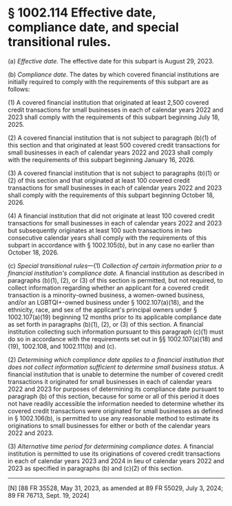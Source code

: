 # § 1002.114   Effective date, compliance date, and special transitional rules.

(a) *Effective date.* The effective date for this subpart is August 29, 2023.


(b) *Compliance date.* The dates by which covered financial institutions are initially required to comply with the requirements of this subpart are as follows:


(1) A covered financial institution that originated at least 2,500 covered credit transactions for small businesses in each of calendar years 2022 and 2023 shall comply with the requirements of this subpart beginning July 18, 2025.


(2) A covered financial institution that is not subject to paragraph (b)(1) of this section and that originated at least 500 covered credit transactions for small businesses in each of calendar years 2022 and 2023 shall comply with the requirements of this subpart beginning January 16, 2026.


(3) A covered financial institution that is not subject to paragraphs (b)(1) or (2) of this section and that originated at least 100 covered credit transactions for small businesses in each of calendar years 2022 and 2023 shall comply with the requirements of this subpart beginning October 18, 2026.


(4) A financial institution that did not originate at least 100 covered credit transactions for small businesses in each of calendar years 2022 and 2023 but subsequently originates at least 100 such transactions in two consecutive calendar years shall comply with the requirements of this subpart in accordance with § 1002.105(b), but in any case no earlier than October 18, 2026.


(c) *Special transitional rules*—(1) *Collection of certain information prior to a financial institution's compliance date.* A financial institution as described in paragraphs (b)(1), (2), or (3) of this section is permitted, but not required, to collect information regarding whether an applicant for a covered credit transaction is a minority-owned business, a women-owned business, and/or an LGBTQI+-owned business under § 1002.107(a)(18), and the ethnicity, race, and sex of the applicant's principal owners under § 1002.107(a)(19) beginning 12 months prior to its applicable compliance date as set forth in paragraphs (b)(1), (2), or (3) of this section. A financial institution collecting such information pursuant to this paragraph (c)(1) must do so in accordance with the requirements set out in §§ 1002.107(a)(18) and (19), 1002.108, and 1002.111(b) and (c).


(2) *Determining which compliance date applies to a financial institution that does not collect information sufficient to determine small business status.* A financial institution that is unable to determine the number of covered credit transactions it originated for small businesses in each of calendar years 2022 and 2023 for purposes of determining its compliance date pursuant to paragraph (b) of this section, because for some or all of this period it does not have readily accessible the information needed to determine whether its covered credit transactions were originated for small businesses as defined in § 1002.106(b), is permitted to use any reasonable method to estimate its originations to small businesses for either or both of the calendar years 2022 and 2023.


(3) *Alternative time period for determining compliance dates.* A financial institution is permitted to use its originations of covered credit transactions in each of calendar years 2023 and 2024 in lieu of calendar years 2022 and 2023 as specified in paragraphs (b) and (c)(2) of this section.



---

[N] [88 FR 35528, May 31, 2023, as amended at 89 FR 55029, July 3, 2024; 89 FR 76713, Sept. 19, 2024]






